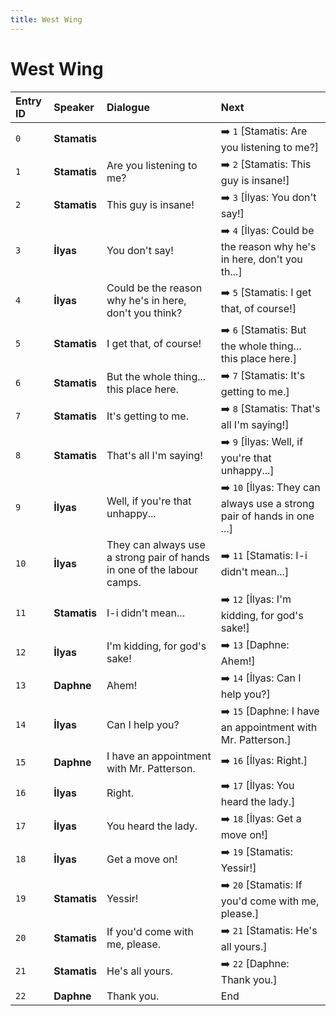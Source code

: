 ```yaml
---
title: West Wing
---
```


# West Wing


| Entry ID | Speaker | Dialogue | Next |
| :------- | :------ | :------- | :------------ |
| `0` | **Stamatis** |  | ➡️ `1` \[Stamatis: Are you listening to me?\] |
| `1` | **Stamatis** | Are you listening to me? | ➡️ `2` \[Stamatis: This guy is insane\!\] |
| `2` | **Stamatis** | This guy is insane\! | ➡️ `3` \[İlyas: You don't say\!\] |
| `3` | **İlyas** | You don't say\! | ➡️ `4` \[İlyas: Could be the reason why he's in here, don't you th\.\.\.\] |
| `4` | **İlyas** | Could be the reason why he's in here, don't you think? | ➡️ `5` \[Stamatis: I get that, of course\!\] |
| `5` | **Stamatis** | I get that, of course\! | ➡️ `6` \[Stamatis: But the whole thing\.\.\. this place here\.\] |
| `6` | **Stamatis** | But the whole thing\.\.\. this place here\. | ➡️ `7` \[Stamatis: It's getting to me\.\] |
| `7` | **Stamatis** | It's getting to me\. | ➡️ `8` \[Stamatis: That's all I'm saying\!\] |
| `8` | **Stamatis** | That's all I'm saying\! | ➡️ `9` \[İlyas: Well, if you're that unhappy\.\.\.\] |
| `9` | **İlyas** | Well, if you're that unhappy\.\.\. | ➡️ `10` \[İlyas: They can always use a strong pair of hands in one \.\.\.\] |
| `10` | **İlyas** | They can always use a strong pair of hands in one of the labour camps\. | ➡️ `11` \[Stamatis: I\-i didn't mean\.\.\.\] |
| `11` | **Stamatis** | I\-i didn't mean\.\.\. | ➡️ `12` \[İlyas: I'm kidding, for god's sake\!\] |
| `12` | **İlyas** | I'm kidding, for god's sake\! | ➡️ `13` \[Daphne: Ahem\!\] |
| `13` | **Daphne** | Ahem\! | ➡️ `14` \[İlyas: Can I help you?\] |
| `14` | **İlyas** | Can I help you? | ➡️ `15` \[Daphne: I have an appointment with Mr\. Patterson\.\] |
| `15` | **Daphne** | I have an appointment with Mr\. Patterson\. | ➡️ `16` \[İlyas: Right\.\] |
| `16` | **İlyas** | Right\. | ➡️ `17` \[İlyas: You heard the lady\.\] |
| `17` | **İlyas** | You heard the lady\. | ➡️ `18` \[İlyas: Get a move on\!\] |
| `18` | **İlyas** | Get a move on\! | ➡️ `19` \[Stamatis: Yessir\!\] |
| `19` | **Stamatis** | Yessir\! | ➡️ `20` \[Stamatis: If you'd come with me, please\.\] |
| `20` | **Stamatis** | If you'd come with me, please\. | ➡️ `21` \[Stamatis: He's all yours\.\] |
| `21` | **Stamatis** | He's all yours\. | ➡️ `22` \[Daphne: Thank you\.\] |
| `22` | **Daphne** | Thank you\. | End |
